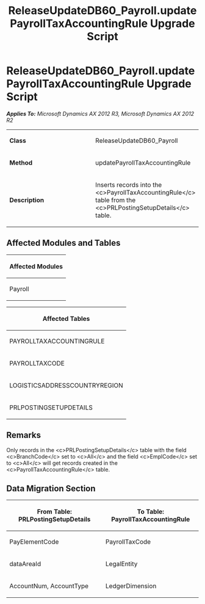 ﻿---
title: ReleaseUpdateDB60_Payroll.updatePayrollTaxAccountingRule Upgrade Script
TOCTitle: ReleaseUpdateDB60_Payroll.updatePayrollTaxAccountingRule Upgrade Script
ms:assetid: 8ff7c3cd-744c-9469-1104-239d0fe8093f
ms:mtpsurl: https://msdn.microsoft.com/en-us/library/JJ736553(v=AX.60)
ms:contentKeyID: 49709743
ms.date: 05/18/2015
mtps_version: v=AX.60
---

# ReleaseUpdateDB60\_Payroll.updatePayrollTaxAccountingRule Upgrade Script 


_**Applies To:** Microsoft Dynamics AX 2012 R3, Microsoft Dynamics AX 2012 R2_

<table>
<colgroup>
<col style="width: 50%" />
<col style="width: 50%" />
</colgroup>
<tbody>
<tr class="odd">
<td><p><strong>Class</strong></p></td>
<td><p>ReleaseUpdateDB60_Payroll</p></td>
</tr>
<tr class="even">
<td><p><strong>Method</strong></p></td>
<td><p>updatePayrollTaxAccountingRule</p></td>
</tr>
<tr class="odd">
<td><p><strong>Description</strong></p></td>
<td><p>Inserts records into the &lt;c&gt;PayrollTaxAccountingRule&lt;/c&gt; table from the &lt;c&gt;PRLPostingSetupDetails&lt;/c&gt; table.</p></td>
</tr>
</tbody>
</table>


## Affected Modules and Tables

<table>
<colgroup>
<col style="width: 100%" />
</colgroup>
<thead>
<tr class="header">
<th><p>Affected Modules</p></th>
</tr>
</thead>
<tbody>
<tr class="odd">
<td><p>Payroll</p></td>
</tr>
</tbody>
</table>


<table>
<colgroup>
<col style="width: 100%" />
</colgroup>
<thead>
<tr class="header">
<th><p>Affected Tables</p></th>
</tr>
</thead>
<tbody>
<tr class="odd">
<td><p>PAYROLLTAXACCOUNTINGRULE</p></td>
</tr>
<tr class="even">
<td><p>PAYROLLTAXCODE</p></td>
</tr>
<tr class="odd">
<td><p>LOGISTICSADDRESSCOUNTRYREGION</p></td>
</tr>
<tr class="even">
<td><p>PRLPOSTINGSETUPDETAILS</p></td>
</tr>
</tbody>
</table>


## Remarks

Only records in the \<c\>PRLPostingSetupDetails\</c\> table with the field \<c\>BranchCode\</c\> set to \<c\>All\</c\> and the field \<c\>EmplCode\</c\> set to \<c\>All\</c\> will get records created in the \<c\>PayrollTaxAccountingRule\</c\> table.

## Data Migration Section

<table>
<colgroup>
<col style="width: 50%" />
<col style="width: 50%" />
</colgroup>
<thead>
<tr class="header">
<th><p>From Table: PRLPostingSetupDetails</p></th>
<th><p>To Table: PayrollTaxAccountingRule</p></th>
</tr>
</thead>
<tbody>
<tr class="odd">
<td><p>PayElementCode</p></td>
<td><p>PayrollTaxCode</p></td>
</tr>
<tr class="even">
<td><p>dataAreaId</p></td>
<td><p>LegalEntity</p></td>
</tr>
<tr class="odd">
<td><p>AccountNum, AccountType</p></td>
<td><p>LedgerDimension</p></td>
</tr>
</tbody>
</table>

  


